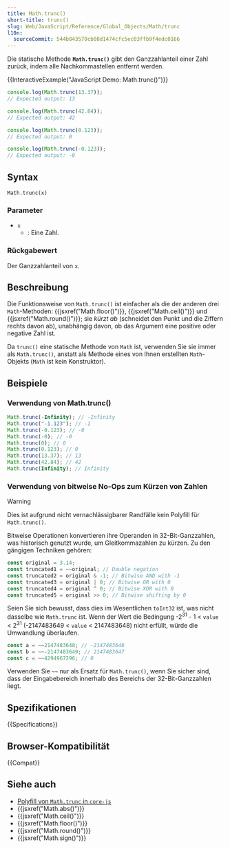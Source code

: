 ```yaml
---
title: Math.trunc()
short-title: trunc()
slug: Web/JavaScript/Reference/Global_Objects/Math/trunc
l10n:
  sourceCommit: 544b843570cb08d1474cfc5ec03ffb9f4edc0166
---
```


Die statische Methode **`Math.trunc()`** gibt den Ganzzahlanteil einer Zahl zurück, indem alle Nachkommastellen entfernt werden.

{{InteractiveExample("JavaScript Demo: Math.trunc()")}}

```js interactive-example
console.log(Math.trunc(13.37));
// Expected output: 13

console.log(Math.trunc(42.84));
// Expected output: 42

console.log(Math.trunc(0.123));
// Expected output: 0

console.log(Math.trunc(-0.123));
// Expected output: -0
```

## Syntax

```js-nolint
Math.trunc(x)
```

### Parameter

- `x`
  - : Eine Zahl.

### Rückgabewert

Der Ganzzahlanteil von `x`.

## Beschreibung

Die Funktionsweise von `Math.trunc()` ist einfacher als die der anderen drei `Math`-Methoden: {{jsxref("Math.floor()")}}, {{jsxref("Math.ceil()")}} und {{jsxref("Math.round()")}}; sie _kürzt ab_ (schneidet den Punkt und die Ziffern rechts davon ab), unabhängig davon, ob das Argument eine positive oder negative Zahl ist.

Da `trunc()` eine statische Methode von `Math` ist, verwenden Sie sie immer als `Math.trunc()`, anstatt als Methode eines von Ihnen erstellten `Math`-Objekts (`Math` ist kein Konstruktor).

## Beispiele

### Verwendung von Math.trunc()

```js
Math.trunc(-Infinity); // -Infinity
Math.trunc("-1.123"); // -1
Math.trunc(-0.123); // -0
Math.trunc(-0); // -0
Math.trunc(0); // 0
Math.trunc(0.123); // 0
Math.trunc(13.37); // 13
Math.trunc(42.84); // 42
Math.trunc(Infinity); // Infinity
```

### Verwendung von bitweise No-Ops zum Kürzen von Zahlen

> [!WARNING]
> Dies ist aufgrund nicht vernachlässigbarer Randfälle kein Polyfill für `Math.trunc()`.

Bitweise Operationen konvertieren ihre Operanden in 32-Bit-Ganzzahlen, was historisch genutzt wurde, um Gleitkommazahlen zu kürzen. Zu den gängigen Techniken gehören:

```js
const original = 3.14;
const truncated1 = ~~original; // Double negation
const truncated2 = original & -1; // Bitwise AND with -1
const truncated3 = original | 0; // Bitwise OR with 0
const truncated4 = original ^ 0; // Bitwise XOR with 0
const truncated5 = original >> 0; // Bitwise shifting by 0
```

Seien Sie sich bewusst, dass dies im Wesentlichen `toInt32` ist, was nicht dasselbe wie `Math.trunc` ist. Wenn der Wert die Bedingung -2<sup>31</sup> - 1 < `value` < 2<sup>31</sup> (-2147483649 < `value` < 2147483648) nicht erfüllt, würde die Umwandlung überlaufen.

```js
const a = ~~2147483648; // -2147483648
const b = ~~-2147483649; // 2147483647
const c = ~~4294967296; // 0
```

Verwenden Sie `~~` nur als Ersatz für `Math.trunc()`, wenn Sie sicher sind, dass der Eingabebereich innerhalb des Bereichs der 32-Bit-Ganzzahlen liegt.

## Spezifikationen

{{Specifications}}

## Browser-Kompatibilität

{{Compat}}

## Siehe auch

- [Polyfill von `Math.trunc` in `core-js`](https://github.com/zloirock/core-js#ecmascript-math)
- {{jsxref("Math.abs()")}}
- {{jsxref("Math.ceil()")}}
- {{jsxref("Math.floor()")}}
- {{jsxref("Math.round()")}}
- {{jsxref("Math.sign()")}}
